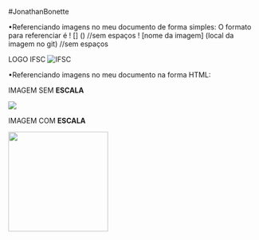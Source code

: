 #JonathanBonette

•Referenciando imagens no meu documento de forma simples:
  O formato para referenciar é ! [] () //sem espaços
  ! [nome da imagem] (local da imagem no git) //sem espaços

LOGO IFSC
![IFSC](logoifsc.png)

•Referenciando imagens no meu documento na forma HTML:

<p>
  IMAGEM SEM <b>ESCALA</b>
</p>

<img src = “./Imagens/logoifsc.png”>

<p>
  IMAGEM COM <b>ESCALA</b>
</p>

<img src = “./Imagens/logoifsc.png” width = 200 height = 200 >
